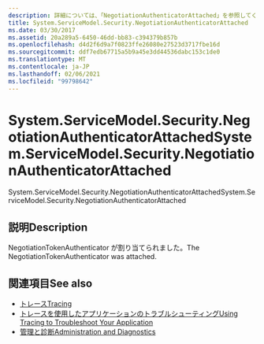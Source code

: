 ```yaml
---
description: 詳細については、「NegotiationAuthenticatorAttached」を参照してください。
title: System.ServiceModel.Security.NegotiationAuthenticatorAttached
ms.date: 03/30/2017
ms.assetid: 20a289a5-6450-46dd-bb83-c394379b857b
ms.openlocfilehash: d4d2f6d9a7f0823ffe26080e27523d3717fbe16d
ms.sourcegitcommit: ddf7edb67715a5b9a45e3dd44536dabc153c1de0
ms.translationtype: MT
ms.contentlocale: ja-JP
ms.lasthandoff: 02/06/2021
ms.locfileid: "99798642"
---
```

# <a name="systemservicemodelsecuritynegotiationauthenticatorattached"></a><span data-ttu-id="f0abb-103">System.ServiceModel.Security.NegotiationAuthenticatorAttached</span><span class="sxs-lookup"><span data-stu-id="f0abb-103">System.ServiceModel.Security.NegotiationAuthenticatorAttached</span></span>

<span data-ttu-id="f0abb-104">System.ServiceModel.Security.NegotiationAuthenticatorAttached</span><span class="sxs-lookup"><span data-stu-id="f0abb-104">System.ServiceModel.Security.NegotiationAuthenticatorAttached</span></span>  
  
## <a name="description"></a><span data-ttu-id="f0abb-105">説明</span><span class="sxs-lookup"><span data-stu-id="f0abb-105">Description</span></span>  

 <span data-ttu-id="f0abb-106">NegotiationTokenAuthenticator が割り当てられました。</span><span class="sxs-lookup"><span data-stu-id="f0abb-106">The NegotiationTokenAuthenticator was attached.</span></span>  
  
## <a name="see-also"></a><span data-ttu-id="f0abb-107">関連項目</span><span class="sxs-lookup"><span data-stu-id="f0abb-107">See also</span></span>

- [<span data-ttu-id="f0abb-108">トレース</span><span class="sxs-lookup"><span data-stu-id="f0abb-108">Tracing</span></span>](index.md)
- [<span data-ttu-id="f0abb-109">トレースを使用したアプリケーションのトラブルシューティング</span><span class="sxs-lookup"><span data-stu-id="f0abb-109">Using Tracing to Troubleshoot Your Application</span></span>](using-tracing-to-troubleshoot-your-application.md)
- [<span data-ttu-id="f0abb-110">管理と診断</span><span class="sxs-lookup"><span data-stu-id="f0abb-110">Administration and Diagnostics</span></span>](../index.md)
